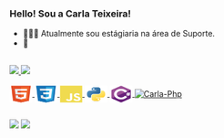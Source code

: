 ### Hello! Sou a Carla Teixeira!

- 👩🏽‍💻 Atualmente sou estágiaria na área de Suporte.
- 🌱 


##

<div>
 <a href="https://beacons.ai/carrlateixxeira">
 <img height="180cm" src="https://github-readme-stats.vercel.app/api?username=carrlateixxeira&show_icons=true&theme=cobalt"/>
 <img height="180cm" src="https://github-readme-stats.vercel.app/api/top-langs/?username=carrlateixxeira&layout=compact&theme=cobalt"/>
</div>

<div style=display: inline_block><br>
  <img align="center" alt="Carla-HTML" height="30" width="40" src="https://raw.githubusercontent.com/devicons/devicon/master/icons/html5/html5-original.svg">
  <img align="center" alt="Carla-CSS" height="30" width="40" src="https://raw.githubusercontent.com/devicons/devicon/master/icons/css3/css3-original.svg">
  <img align="center" alt="Rafa-Js" height="30" width="40" src="https://raw.githubusercontent.com/devicons/devicon/master/icons/javascript/javascript-plain.svg">
  <img align="center" alt="Carla-Python" height="30" width="40" src="https://raw.githubusercontent.com/devicons/devicon/master/icons/python/python-original.svg">
  <img align="center" alt="Carla-Csharp" height="30" width="40" src="https://raw.githubusercontent.com/devicons/devicon/master/icons/csharp/csharp-original.svg">
  <img align='center' alt="Carla-Php" height="30" width="40" src="https://cdn.jsdelivr.net/gh/devicons/devicon@latest/icons/php/php-original.svg">
          
</div>

##

<div> 
  <a href="https://www.linkedin.com/in/carla-teixeira-771359146" target="_blank"><img src="https://img.shields.io/badge/-LinkedIn-%230077B5?style=for-the-badge&logo=linkedin&logoColor=white" target="_blank"></a>
  <a href = "mailto:carlateixxeira@gmail.com"><img src="https://img.shields.io/badge/-Gmail-%23333?style=for-the-badge&logo=gmail&logoColor=white" target="_blank"></a>
</div>


